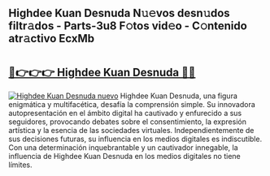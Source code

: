 ## Highdee Kuan Desnuda N𝚞𝚎vos desn𝚞dos filtr𝚊dos - Parts-3u8 F𝚘tos vid𝚎o - C𝚘ntenido atr𝚊ctivo EcxMb

# <h2><a href="http://mb5qnf.tromn.icu/?c=Highdee+Kuan+Desnuda">🔗👉👉👉 Highdee Kuan Desnuda 🔗🔗</a></h2>

[![Highdee Kuan Desnuda nuevo](https://i.imgur.com/pEAQMta.gif)](http://mb5qnf.tromn.icu/?c=Highdee+Kuan+Desnuda)
Highdee Kuan Desnuda, una figura enigmática y multifacética, desafía la comprensión simple. Su innovadora autopresentación en el ámbito digital ha cautivado y enfurecido a sus seguidores, provocando debates sobre el consentimiento, la expresión artística y la esencia de las sociedades virtuales. Independientemente de sus decisiones futuras, su influencia en los medios digitales es indiscutible. Con una determinación inquebrantable y un cautivador innegable, la influencia de Highdee Kuan Desnuda en los medios digitales no tiene límites.
